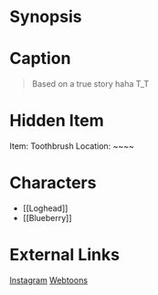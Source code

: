 # Synopsis


# Caption
> Based on a true story haha T_T

# Hidden Item
Item: Toothbrush
Location: ~~~~

# Characters
* [[Loghead]]
* [[Blueberry]]

# External Links
[Instagram](https://www.instagram.com/p/CHOSOgXjl95/)
[Webtoons](https://www.webtoons.com/en/challenge/twistwood-tales/59-loghead-and-blueberry/viewer?title_no=344740&episode_no=64)